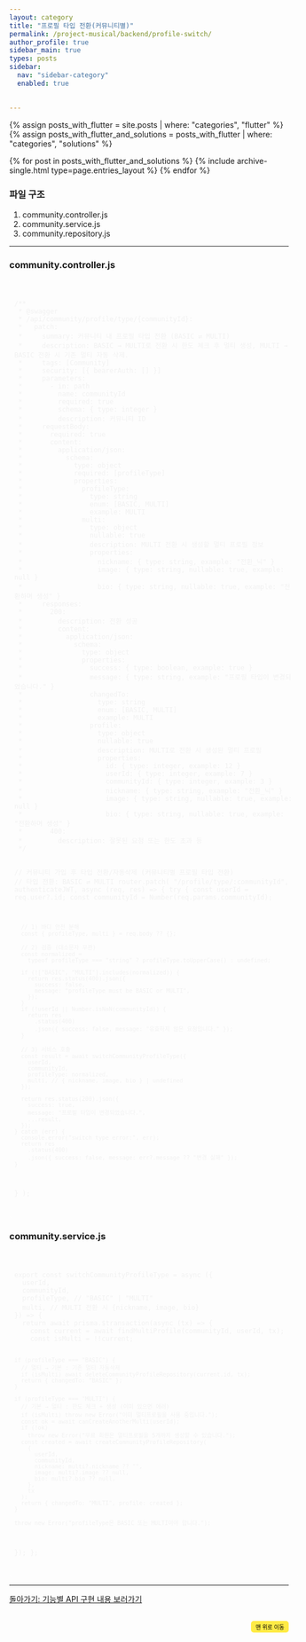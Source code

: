 ```yaml
---
layout: category
title: "프로필 타입 전환(커뮤니티별)"
permalink: /project-musical/backend/profile-switch/
author_profile: true
sidebar_main: true
types: posts
sidebar:
  nav: "sidebar-category"
  enabled: true

    
---
```




{% assign posts_with_flutter = site.posts | where: "categories", "flutter" %}
{% assign posts_with_flutter_and_solutions = posts_with_flutter | where: "categories", "solutions" %}

{% for post in posts_with_flutter_and_solutions %}
  {% include archive-single.html type=page.entries_layout %}
{% endfor %}  


### 파일 구조

1. community.controller.js<br>
2. community.service.js<br>
3. community.repository.js<br>


---
### community.controller.js


<link rel="stylesheet" href="https://cdnjs.cloudflare.com/ajax/libs/highlight.js/11.8.0/styles/atom-one-dark.min.css">
<script src="https://cdnjs.cloudflare.com/ajax/libs/highlight.js/11.8.0/highlight.min.js"></script>
<script>hljs.highlightAll();</script>
<div style="padding:8px; border: 1px solid rgba(255, 255, 255, 0.2); border-radius:5px; background-color: rgba(255, 255, 255, 0.05); color: #f1f1f1; width: 100%; margin-left: 0; margin-right: 0; text-align: left; font-family: monospace;">
  <pre><code class="javascript">
/**
 * @swagger
 * /api/community/profile/type/{communityId}:
 *   patch:
 *     summary: 커뮤니티 내 프로필 타입 전환 (BASIC ⇄ MULTI)
 *     description: BASIC → MULTI로 전환 시 한도 체크 후 멀티 생성, MULTI → BASIC 전환 시 기존 멀티 자동 삭제.
 *     tags: [Community]
 *     security: [{ bearerAuth: [] }]
 *     parameters:
 *       - in: path
 *         name: communityId
 *         required: true
 *         schema: { type: integer }
 *         description: 커뮤니티 ID
 *     requestBody:
 *       required: true
 *       content:
 *         application/json:
 *           schema:
 *             type: object
 *             required: [profileType]
 *             properties:
 *               profileType:
 *                 type: string
 *                 enum: [BASIC, MULTI]
 *                 example: MULTI
 *               multi:
 *                 type: object
 *                 nullable: true
 *                 description: MULTI 전환 시 생성할 멀티 프로필 정보
 *                 properties:
 *                   nickname: { type: string, example: "전환_닉" }
 *                   image: { type: string, nullable: true, example: null }
 *                   bio: { type: string, nullable: true, example: "전환하며 생성" }
 *     responses:
 *       200:
 *         description: 전환 성공
 *         content:
 *           application/json:
 *             schema:
 *               type: object
 *               properties:
 *                 success: { type: boolean, example: true }
 *                 message: { type: string, example: "프로필 타입이 변경되었습니다." }
 *                 changedTo:
 *                   type: string
 *                   enum: [BASIC, MULTI]
 *                   example: MULTI
 *                 profile:
 *                   type: object
 *                   nullable: true
 *                   description: MULTI로 전환 시 생성된 멀티 프로필
 *                   properties:
 *                     id: { type: integer, example: 12 }
 *                     userId: { type: integer, example: 7 }
 *                     communityId: { type: integer, example: 3 }
 *                     nickname: { type: string, example: "전환_닉" }
 *                     image: { type: string, nullable: true, example: null }
 *                     bio: { type: string, nullable: true, example: "전환하며 생성" }
 *       400:
 *         description: 잘못된 요청 또는 한도 초과 등
 */

// 커뮤니티 가입 후 타입 전환/자동삭제 (커뮤니티별 프로필 타입 전환)
// 타입 전환: BASIC ⇄ MULTI
router.patch(
  "/profile/type/:communityId",
  authenticateJWT,
  async (req, res) => {
    try {
      const userId = req.user?.id;
      const communityId = Number(req.params.communityId);

      // 1) 바디 안전 분해
      const { profileType, multi } = req.body ?? {};

      // 2) 검증 (대소문자 무관)
      const normalized =
        typeof profileType === "string" ? profileType.toUpperCase() : undefined;

      if (!["BASIC", "MULTI"].includes(normalized)) {
        return res.status(400).json({
          success: false,
          message: "profileType must be BASIC or MULTI",
        });
      }
      if (!userId || Number.isNaN(communityId)) {
        return res
          .status(400)
          .json({ success: false, message: "유효하지 않은 요청입니다." });
      }

      // 3) 서비스 호출
      const result = await switchCommunityProfileType({
        userId,
        communityId,
        profileType: normalized,
        multi, // { nickname, image, bio } | undefined
      });

      return res.status(200).json({
        success: true,
        message: "프로필 타입이 변경되었습니다.",
        ...result,
      });
    } catch (err) {
      console.error("switch type error:", err);
      return res
        .status(400)
        .json({ success: false, message: err?.message ?? "변경 실패" });
    }
  }
);
  </code></pre>
</div>


### community.service.js


<link rel="stylesheet" href="https://cdnjs.cloudflare.com/ajax/libs/highlight.js/11.8.0/styles/atom-one-dark.min.css">
<script src="https://cdnjs.cloudflare.com/ajax/libs/highlight.js/11.8.0/highlight.min.js"></script>
<script>hljs.highlightAll();</script>
<div style="padding:8px; border: 1px solid rgba(255, 255, 255, 0.2); border-radius:5px; background-color: rgba(255, 255, 255, 0.05); color: #f1f1f1; width: 100%; margin-left: 0; margin-right: 0; text-align: left; font-family: monospace;">
  <pre><code class="javascript">
export const switchCommunityProfileType = async ({
  userId,
  communityId,
  profileType, // "BASIC" | "MULTI"
  multi, // MULTI 전환 시 {nickname, image, bio}
}) => {
  return await prisma.$transaction(async (tx) => {
    const current = await findMultiProfile(communityId, userId, tx);
    const isMulti = !!current;

    if (profileType === "BASIC") {
      // 멀티 → 기본 : 기존 멀티 자동삭제
      if (isMulti) await deleteCommunityProfileRepository(current.id, tx);
      return { changedTo: "BASIC" };
    }

    if (profileType === "MULTI") {
      // 기본 → 멀티 : 한도 체크 + 생성 (이미 있으면 에러)
      if (isMulti) throw new Error("이미 멀티프로필을 사용 중입니다.");
      const ok = await canCreateAnotherMulti(userId);
      if (!ok)
        throw new Error("무료 회원은 멀티프로필을 5개까지 생성할 수 있습니다.");
      const created = await createCommunityProfileRepository(
        {
          userId,
          communityId,
          nickname: multi?.nickname ?? "",
          image: multi?.image ?? null,
          bio: multi?.bio ?? null,
        },
        tx
      );
      return { changedTo: "MULTI", profile: created };
    }

    throw new Error("profileType은 BASIC 또는 MULTI여야 합니다.");
  });
};
  </code></pre>
</div>



---  


[돌아가기: 기능별 API 구현 내용 보러가기](https://park-hoyeon.github.io/project-musical/backend-details)  


<div style="text-align: right; margin-top: 30px;">
  <button onclick="scrollToTop()" style="
    padding: 10px 15x; 
    background-color: #FFEB46; 
    color: black; 
    border: 2px solid #FFEB46; 
    border-radius: 5px; 
    cursor: pointer; 
    font-size: 10px;">
    맨 위로 이동
  </button>
</div>

<script>
  // 맨 위로 이동하는 함수
  function scrollToTop() {
    window.scrollTo({ top: 0, behavior: 'smooth' });
  }
</script>
